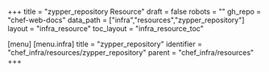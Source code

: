 +++
title = "zypper_repository Resource"
draft = false
robots = ""
gh_repo = "chef-web-docs"
data_path = ["infra","resources","zypper_repository"]
layout = "infra_resource"
toc_layout = "infra_resource_toc"

[menu]
  [menu.infra]
    title = "zypper_repository"
    identifier = "chef_infra/resources/zypper_repository"
    parent = "chef_infra/resources"
+++

<!-- The contents of this page are automatically generated from the zypper_repository.yaml file in the data directory. -->
<!-- To suggest a change, edit the https://github.com/chef/chef/blob/main/lib/chef/resource/zypper_repository.rb file
      and submit a pull request to the https://github.com/chef/chef repository. -->
